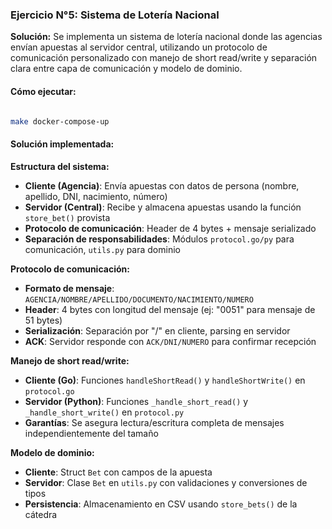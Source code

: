 ### Ejercicio N°5: Sistema de Lotería Nacional

**Solución:** Se implementa un sistema de lotería nacional donde las agencias envían apuestas al servidor central, utilizando un protocolo de comunicación personalizado con manejo de short read/write y separación clara entre capa de comunicación y modelo de dominio.

#### Cómo ejecutar:
```bash

make docker-compose-up


```

#### Solución implementada:

**Estructura del sistema:**
- **Cliente (Agencia)**: Envía apuestas con datos de persona (nombre, apellido, DNI, nacimiento, número)
- **Servidor (Central)**: Recibe y almacena apuestas usando la función `store_bet()` provista
- **Protocolo de comunicación**: Header de 4 bytes + mensaje serializado
- **Separación de responsabilidades**: Módulos `protocol.go/py` para comunicación, `utils.py` para dominio

**Protocolo de comunicación:**
- **Formato de mensaje**: `AGENCIA/NOMBRE/APELLIDO/DOCUMENTO/NACIMIENTO/NUMERO`
- **Header**: 4 bytes con longitud del mensaje (ej: "0051" para mensaje de 51 bytes)
- **Serialización**: Separación por "/" en cliente, parsing en servidor
- **ACK**: Servidor responde con `ACK/DNI/NUMERO` para confirmar recepción

**Manejo de short read/write:**
- **Cliente (Go)**: Funciones `handleShortRead()` y `handleShortWrite()` en `protocol.go`
- **Servidor (Python)**: Funciones `_handle_short_read()` y `_handle_short_write()` en `protocol.py`
- **Garantías**: Se asegura lectura/escritura completa de mensajes independientemente del tamaño

**Modelo de dominio:**
- **Cliente**: Struct `Bet` con campos de la apuesta
- **Servidor**: Clase `Bet` en `utils.py` con validaciones y conversiones de tipos
- **Persistencia**: Almacenamiento en CSV usando `store_bets()` de la cátedra

